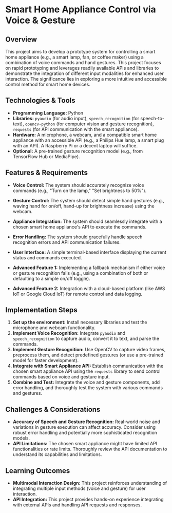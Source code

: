 # Smart Home Appliance Control via Voice & Gesture

## Overview

This project aims to develop a prototype system for controlling a smart home appliance (e.g., a smart lamp, fan, or coffee maker) using a combination of voice commands and hand gestures. This project focuses on rapid prototyping and leverages readily available APIs and libraries to demonstrate the integration of different input modalities for enhanced user interaction.  The significance lies in exploring a more intuitive and accessible control method for smart home devices.

## Technologies & Tools

* **Programming Language:** Python
* **Libraries:**  `pyaudio` (for audio input), `speech_recognition` (for speech-to-text), `opencv-python` (for computer vision and gesture recognition),  `requests` (for API communication with the smart appliance).
* **Hardware:**  A microphone, a webcam, and a compatible smart home appliance with an accessible API (e.g., a Philips Hue lamp, a smart plug with an API).  A Raspberry Pi or a decent laptop will suffice.
* **Optional:**  A pre-trained gesture recognition model (e.g., from TensorFlow Hub or MediaPipe).


## Features & Requirements

- **Voice Control:**  The system should accurately recognize voice commands (e.g., "Turn on the lamp," "Set brightness to 50%").
- **Gesture Control:** The system should detect simple hand gestures (e.g., waving hand for on/off, hand-up for brightness increase) using the webcam.
- **Appliance Integration:** The system should seamlessly integrate with a chosen smart home appliance's API to execute the commands.
- **Error Handling:** The system should gracefully handle speech recognition errors and API communication failures.
- **User Interface:** A simple terminal-based interface displaying the current status and commands executed.

- **Advanced Feature 1:**  Implementing a fallback mechanism if either voice or gesture recognition fails (e.g., using a combination of both or defaulting to a simple on/off toggle).
- **Advanced Feature 2:** Integration with a cloud-based platform (like AWS IoT or Google Cloud IoT) for remote control and data logging.


## Implementation Steps

1. **Set up the environment:** Install necessary libraries and test the microphone and webcam functionality.
2. **Implement Voice Recognition:** Integrate `pyaudio` and `speech_recognition` to capture audio, convert it to text, and parse the commands.
3. **Implement Gesture Recognition:** Use OpenCV to capture video frames, preprocess them, and detect predefined gestures (or use a pre-trained model for faster development).
4. **Integrate with Smart Appliance API:**  Establish communication with the chosen smart appliance API using the `requests` library to send control commands based on voice and gesture input.
5. **Combine and Test:** Integrate the voice and gesture components, add error handling, and thoroughly test the system with various commands and gestures.


## Challenges & Considerations

- **Accuracy of Speech and Gesture Recognition:**  Real-world noise and variations in gesture execution can affect accuracy.  Consider using robust error handling and potentially more sophisticated recognition models.
- **API Limitations:**  The chosen smart appliance might have limited API functionalities or rate limits. Thoroughly review the API documentation to understand its capabilities and limitations.


## Learning Outcomes

- **Multimodal Interaction Design:**  This project reinforces understanding of integrating multiple input methods (voice and gesture) for user interaction.
- **API Integration:**  This project provides hands-on experience integrating with external APIs and handling API requests and responses.

